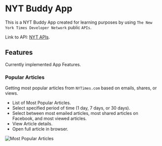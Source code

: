 # NYT Buddy App

This is a NYT Buddy App created for learning purposes by using `The New York Times Developer Network` public `APIs`.

Link to API: [NYT APIs](https://developer.nytimes.com).

## Features

Currently implemented App Features.

### Popular Articles

Getting most popular articles from `NYTimes.com` based on emails, shares, or views.

- List of Most Popular Articles.
- Select specified period of time (1 day, 7 days, or 30 days).
- Select between most emailed articles, most shared articles on Facebook, and most viewed articles.
- View Article details.
- Open full article in browser.

![Most Popular Articles](https://media.giphy.com/media/CIJsl0UNeMSjnOSyOK/giphy.gif)

